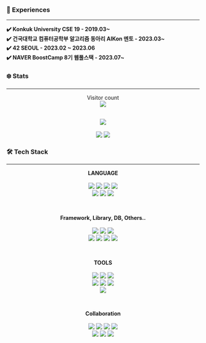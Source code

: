 

<h3> 🐧 Experiences </h3>

---

**✔️ Konkuk University CSE 19 - 2019.03~**
</br>
**✔️ 건국대학교 컴퓨터공학부 알고리즘 동아리 AlKon 멘토 - 2023.03~**
</br>
**✔️ 42 SEOUL - 2023.02 ~ 2023.06**
</br>
**✔️ NAVER BoostCamp 8기 웹풀스택 - 2023.07~**
</br>

<h3> ❄️ Stats </h3>

---

<p align="center"> 
  Visitor count<br>
  <img src="https://profile-counter.glitch.me/MinboyKim/count.svg" />
</p>
</br>
<div align="center" >
 <img src="https://github-readme-stats.vercel.app/api?username=MinboyKim&show_icons=true&theme=dark&card_width=400"/>
  </br>
  </br>
   <img src="http://mazassumnida.wtf/api/v2/generate_badge?boj=melonboy"/>
   <img src="http://mazandi.herokuapp.com/api?handle=melonboy&theme=warm"/>
</div>



<h3> 🛠️ Tech Stack </h3>

---


<p align="center">
  <strong>LANGUAGE</strong>
  <br/><br/>
  <img src="https://img.shields.io/badge/Javascript-ffb13b?style=flat-square&logo=javascript&logoColor=white"/></a>
  <img src="https://img.shields.io/badge/TypeScript-3178C6?style=flat-square&logo=TypeScript&logoColor=white"/></a>
  <img src="https://img.shields.io/badge/C++-00599C?style=flat-square&logo=C%2B%2B&logoColor=white"/></a>
  <img src="https://img.shields.io/badge/C-A8B9CC?style=flat-square&logo=C&logoColor=white"/></a>
  <br/>
  <img src="https://img.shields.io/badge/Python-3766AB?style=flat-square&logo=Python&logoColor=white"/></a>
  <img src="https://img.shields.io/badge/Java-007396?style=flat-square&logo=Java&logoColor=white"/></a>
  <img src="https://img.shields.io/badge/Kotlin-7F52FF?style=flat-square&logo=Kotlin&logoColor=white"/></a>
</p>
<br/>
<p align="center">
  <strong>Framework, Library, DB, Others..</strong>
  <br/><br/>
  <img src="https://img.shields.io/badge/React-61DAFB?style=flat-square&logo=React&logoColor=white"/></a>
  <img src="https://img.shields.io/badge/Node.js-339933?style=flat-square&logo=Node.js&logoColor=white"/></a>
  <img src="https://img.shields.io/badge/Express-000000?style=flat-square&logo=Express&logoColor=white"/></a>
  <br/>
  <img src="https://img.shields.io/badge/Mysql-E6B91E?style=flat-square&logo=MySql&logoColor=white"/>
  <img src="https://img.shields.io/badge/MongoDB-47A248?style=flat-square&logo=MongoDB&logoColor=white"/>
  <img src="https://img.shields.io/badge/Firebase-FFCA28?style=flat-square&logo=Firebase&logoColor=white"/>
  <img src="https://img.shields.io/badge/SQLite-003B57?style=flat-square&logo=SQLite&logoColor=white"/>
  <br/>
</p>
<br/>
<p align="center">
  <strong>TOOLS</strong>
  <br/><br/>
  <img src="https://img.shields.io/badge/VSCode-007ACC?style=flat-square&logo=VisualStudioCode&logoColor=white"/></a>
  <img src="https://img.shields.io/badge/VS-5C2D91?style=flat-square&logo=VisualStudio&logoColor=white"/></a>
  <img src="https://img.shields.io/badge/Webstorm-000000?style=flat-square&logo=WebStorm&logoColor=white"/></a>
  <br/>
  <img src="https://img.shields.io/badge/IntelliJ-000000?style=flat-square&logo=IntelliJIDEA&logoColor=white"/></a>
  <img src="https://img.shields.io/badge/Figma-F24E1E?style=flat-square&logo=Figma&logoColor=white"/></a>
  <img src="https://img.shields.io/badge/AndroidStudio-3DDC84?style=flat-square&logo=AndroidStudio&logoColor=white"/></a>
  <br/>
  <img src="https://img.shields.io/badge/Amazon AWS-232F3E?style=flat-square&logo=amazon-aws&logoColor=white"/></a>
</p>
<br/>
<p align="center">
  <strong>Collaboration</strong>
  <br/><br/>
  <img src="https://img.shields.io/badge/git-F05032?style=flat-square&logo=git&logoColor=white">
  <img src="https://img.shields.io/badge/github-181717?style=flat-square&logo=github&logoColor=white">
  <img src="https://img.shields.io/badge/Jira-0052CC?style=flat-square&logo=jira&logoColor=white">
  <img src="https://img.shields.io/badge/Slack-4A154B?style=flat-square&logo=Slack&logoColor=white">
  <br/>
  <img src="https://img.shields.io/badge/Notion-000000?style=flat-square&logo=notion&logoColor=white">
  <img src="https://img.shields.io/badge/Zoom-0B5CFF?style=flat-square&logo=Zoom&logoColor=white">
  <img src="https://img.shields.io/badge/Discord-5865F2?style=flat-square&logo=Discord&logoColor=white">
</p>
